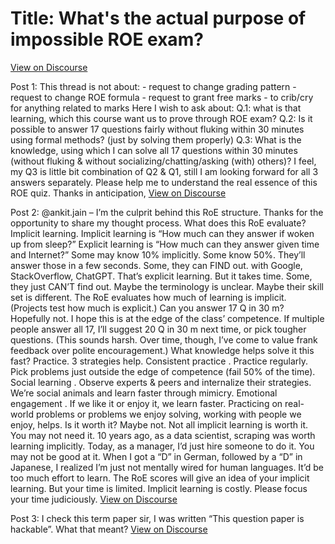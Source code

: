 # Title: What's the actual purpose of impossible ROE exam?
[View on Discourse](https://discourse.onlinedegree.iitm.ac.in/t/whats-the-actual-purpose-of-impossible-roe-exam/99838)

Post 1: This thread is not about: - request to change grading pattern - request to change ROE formula - request to grant free marks - to crib/cry for anything related to marks Here I wish to ask about: Q.1: what is that learning, which this course want us to prove through ROE exam? Q.2: Is it possible to answer 17 questions fairly without fluking within 30 minutes using formal methods? (just by solving them properly) Q.3: What is the knowledge, using which I can solve all 17 questions within 30 minutes (without fluking & without socializing/chatting/asking (with) others)? I feel, my Q3 is little bit combination of Q2 & Q1, still I am looking forward for all 3 answers separately. Please help me to understand the real essence of this ROE quiz. Thanks in anticipation,
[View on Discourse](https://discourse.onlinedegree.iitm.ac.in/t/whats-the-actual-purpose-of-impossible-roe-exam/99838/1)


Post 2: @ankit.jain – I’m the culprit behind this RoE structure. Thanks for the opportunity to share my thought process. What does this RoE evaluate? Implicit learning. Implicit learning is “How much can they answer if woken up from sleep?” Explicit learning is “How much can they answer given time and Internet?” Some may know 10% implicitly. Some know 50%. They’ll answer those in a few seconds. Some, they can FIND out. with Google, StackOverflow, ChatGPT. That’s explicit learning. But it takes time. Some, they just CAN’T find out. Maybe the terminology is unclear. Maybe their skill set is different. The RoE evaluates how much of learning is implicit. (Projects test how much is explicit.) Can you answer 17 Q in 30 m? Hopefully not. I hope this is at the edge of the class’ competence. If multiple people answer all 17, I’ll suggest 20 Q in 30 m next time, or pick tougher questions. (This sounds harsh. Over time, though, I’ve come to value frank feedback over polite encouragement.) What knowledge helps solve it this fast? Practice. 3 strategies help. Consistent practice . Practice regularly. Pick problems just outside the edge of competence (fail 50% of the time). Social learning . Observe experts & peers and internalize their strategies. We’re social animals and learn faster through mimicry. Emotional engagement . If we like it or enjoy it, we learn faster. Practicing on real-world problems or problems we enjoy solving, working with people we enjoy, helps. Is it worth it? Maybe not. Not all implicit learning is worth it. You may not need it. 10 years ago, as a data scientist, scraping was worth learning implicitly. Today, as a manager, I’d just hire someone to do it. You may not be good at it. When I got a “D” in German, followed by a “D” in Japanese, I realized I’m just not mentally wired for human languages. It’d be too much effort to learn. The RoE scores will give an idea of your implicit learning. But your time is limited. Implicit learning is costly. Please focus your time judiciously.
[View on Discourse](https://discourse.onlinedegree.iitm.ac.in/t/whats-the-actual-purpose-of-impossible-roe-exam/99838/2)


Post 3: I check this term paper sir, I was written “This question paper is hackable”. What that meant?
[View on Discourse](https://discourse.onlinedegree.iitm.ac.in/t/whats-the-actual-purpose-of-impossible-roe-exam/99838/3)


